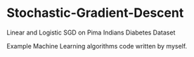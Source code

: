 # Stochastic-Gradient-Descent
Linear and Logistic SGD on Pima Indians Diabetes Dataset

Example Machine Learning algorithms code written by myself.
